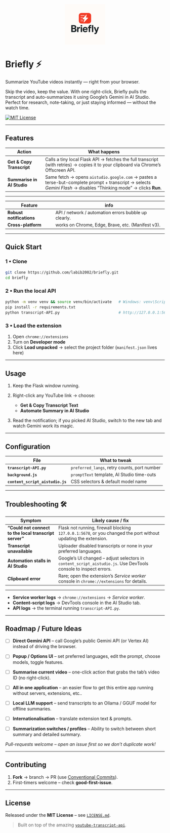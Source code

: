 
<p align="center">
  <img src="icons/briefly-128.png" alt="Briefly logo" width="128">
</p>

# Briefly ⚡️ 

Summarize YouTube videos instantly — right from your browser.

Skip the video, keep the value. With one right-click, Briefly pulls the transcript and auto-summarizes it using Google’s Gemini in AI Studio. Perfect for research, note-taking, or just staying informed — without the watch time.



[![MIT License](https://img.shields.io/badge/License-MIT-blue.svg)](LICENSE.md)

---

## Features

| Action | What happens |
| ------ | ------------ |
| **Get & Copy Transcript** | Calls a tiny local Flask API → fetches the full transcript (with retries) → copies it to your clipboard via Chrome’s Offscreen API. |
| **Summarise in AI Studio** | Same fetch → opens `aistudio.google.com` → pastes a terse-but-complete prompt + transcript → selects <br> *Gemini Flash* → disables “Thinking mode” → clicks **Run**. |
---

| Feature | info         | 
| ------  | ------------ | 
| **Robust notifications** | API / network / automation errors bubble up clearly. | 
| **Cross-platform** | works on Chrome, Edge, Brave, etc. (Manifest v3). |

---

## Quick Start

### 1 ▪ Clone

```bash
git clone https://github.com/labib2002/briefly.git
cd briefly
```

### 2 ▪ Run the local API

```bash
python -m venv venv && source venv/bin/activate   # Windows: venv\Scripts\activate
pip install -r requirements.txt
python transcript-API.py                          # http://127.0.0.1:5678
```

### 3 ▪ Load the extension

1. Open `chrome://extensions`
2. Turn on **Developer mode**
3. Click **Load unpacked** → select the project folder (`manifest.json` lives here)

---

## Usage

1. Keep the Flask window running.

2. Right-click any YouTube link → choose:

   * **Get & Copy Transcript Text**
   * **Automate Summary in AI Studio**

3. Read the notification; if you picked AI Studio, switch to the new tab and
   watch Gemini work its magic.

---

## Configuration

| File                             | What to tweak                                |
| -------------------------------- | -------------------------------------------- |
| **`transcript-API.py`**          | `preferred_langs`, retry counts, port number |
| **`background.js`**              | `promptText` template, AI Studio time-outs   |
| **`content_script_aistudio.js`** | CSS selectors & default model name           |

---

## Troubleshooting 🛠️

| Symptom                                                | Likely cause / fix                                                                                              |
| ------------------------------------------------------ | --------------------------------------------------------------------------------------------------------------- |
| **“Could not connect to the local transcript server”** | Flask not running, firewall blocking `127.0.0.1:5678`, or you changed the port without updating the extension.  |
| **Transcript unavailable**                             | Uploader disabled transcripts or none in your preferred languages.                                              |
| **Automation stalls in AI Studio**                     | Google’s UI changed – adjust selectors in `content_script_aistudio.js`. Use DevTools console to inspect errors. |
| **Clipboard error**                                    | Rare; open the extension’s *Service worker* console in `chrome://extensions` for details.                       |

---

* **Service worker logs** → `chrome://extensions` → *Service worker*.
* **Content-script logs** → DevTools console in the AI Studio tab.
* **API logs** → the terminal running `transcript-API.py`.


---

## Roadmap / Future Ideas

* [ ] **Direct Gemini API** – call Google’s public Gemini API (or Vertex AI) instead of driving the browser.
* [ ] **Popup / Options UI** – set preferred languages, edit the prompt, choose models, toggle features.
* [ ] **Summarise current video** – one-click action that grabs the tab’s video ID (no right-click).
* [ ] **All in one application** – an easier flow to get this entire app running without servers, extensions, etc..
* [ ] **Local LLM support** – send transcripts to an Ollama / GGUF model for offline summaries.
* [ ] **Internationalisation** – translate extension text & prompts.
* [ ] **Summarization switches / profiles** – Ability to switch between short summary and detailed summary.


*Pull-requests welcome – open an issue first so we don’t duplicate work!*

---

## Contributing

1. **Fork** → branch → PR (use [Conventional Commits](https://www.conventionalcommits.org)).
2. First-timers welcome – check **good-first-issue**.

---

## License

Released under the **MIT License** – see [`LICENSE.md`](LICENSE.md).

> Built on top of the amazing
> [`youtube-transcript-api`](https://github.com/jdepoix/youtube-transcript-api).
